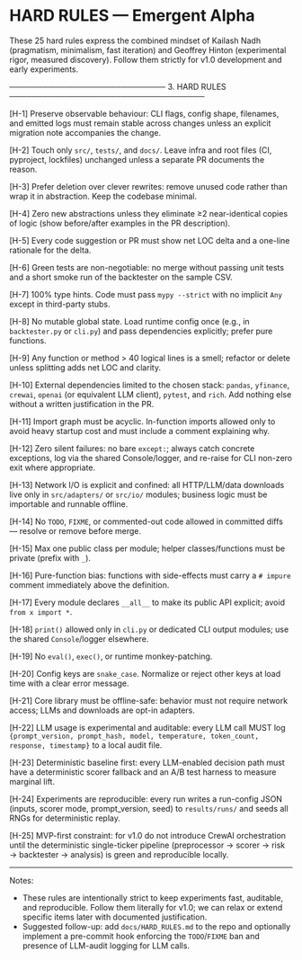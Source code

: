 # HARD RULES — Emergent Alpha

These 25 hard rules express the combined mindset of Kailash Nadh (pragmatism, minimalism, fast iteration) and Geoffrey Hinton (experimental rigor, measured discovery). Follow them strictly for v1.0 development and early experiments.

──────────────────────────── 3. HARD RULES ───────────────────────────────────

[H-1] Preserve observable behaviour: CLI flags, config shape, filenames, and emitted logs must remain stable across changes unless an explicit migration note accompanies the change.

[H-2] Touch only `src/`, `tests/`, and `docs/`. Leave infra and root files (CI, pyproject, lockfiles) unchanged unless a separate PR documents the reason.

[H-3] Prefer deletion over clever rewrites: remove unused code rather than wrap it in abstraction. Keep the codebase minimal.

[H-4] Zero new abstractions unless they eliminate ≥2 near-identical copies of logic (show before/after examples in the PR description).

[H-5] Every code suggestion or PR must show net LOC delta and a one-line rationale for the delta.

[H-6] Green tests are non-negotiable: no merge without passing unit tests and a short smoke run of the backtester on the sample CSV.

[H-7] 100% type hints. Code must pass `mypy --strict` with no implicit `Any` except in third-party stubs.

[H-8] No mutable global state. Load runtime config once (e.g., in `backtester.py` or `cli.py`) and pass dependencies explicitly; prefer pure functions.

[H-9] Any function or method > 40 logical lines is a smell; refactor or delete unless splitting adds net LOC and clarity.

[H-10] External dependencies limited to the chosen stack: `pandas`, `yfinance`, `crewai`, `openai` (or equivalent LLM client), `pytest`, and `rich`. Add nothing else without a written justification in the PR.

[H-11] Import graph must be acyclic. In-function imports allowed only to avoid heavy startup cost and must include a comment explaining why.

[H-12] Zero silent failures: no bare `except:`; always catch concrete exceptions, log via the shared Console/logger, and re-raise for CLI non-zero exit where appropriate.

[H-13] Network I/O is explicit and confined: all HTTP/LLM/data downloads live only in `src/adapters/` or `src/io/` modules; business logic must be importable and runnable offline.

[H-14] No `TODO`, `FIXME`, or commented-out code allowed in committed diffs — resolve or remove before merge.

[H-15] Max one public class per module; helper classes/functions must be private (prefix with `_`).

[H-16] Pure-function bias: functions with side-effects must carry a `# impure` comment immediately above the definition.

[H-17] Every module declares `__all__` to make its public API explicit; avoid `from x import *`.

[H-18] `print()` allowed only in `cli.py` or dedicated CLI output modules; use the shared `Console`/logger elsewhere.

[H-19] No `eval()`, `exec()`, or runtime monkey-patching.

[H-20] Config keys are `snake_case`. Normalize or reject other keys at load time with a clear error message.

[H-21] Core library must be offline-safe: behavior must not require network access; LLMs and downloads are opt-in adapters.

[H-22] LLM usage is experimental and auditable: every LLM call MUST log `{prompt_version, prompt_hash, model, temperature, token_count, response, timestamp}` to a local audit file.

[H-23] Deterministic baseline first: every LLM-enabled decision path must have a deterministic scorer fallback and an A/B test harness to measure marginal lift.

[H-24] Experiments are reproducible: every run writes a run-config JSON (inputs, scorer mode, prompt_version, seed) to `results/runs/` and seeds all RNGs for deterministic replay.

[H-25] MVP-first constraint: for v1.0 do not introduce CrewAI orchestration until the deterministic single-ticker pipeline (preprocessor → scorer → risk → backtester → analysis) is green and reproducible locally.

---

Notes:
- These rules are intentionally strict to keep experiments fast, auditable, and reproducible. Follow them literally for v1.0; we can relax or extend specific items later with documented justification.
- Suggested follow-up: add `docs/HARD_RULES.md` to the repo and optionally implement a pre-commit hook enforcing the `TODO`/`FIXME` ban and presence of LLM-audit logging for LLM calls.
